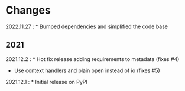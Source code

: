 # Changes

2022.11.27
:    * Bumped dependencies and simplified the code base

## 2021

2021.12.2
:    * Hot fix release adding requirements to metadata (fixes #4)
* Use context handlers and plain open instead of io (fixes #5)

2021.12.1
:    * Initial release on PyPI
